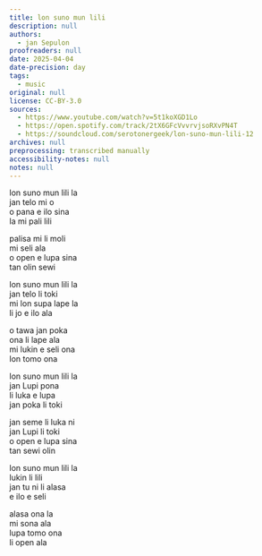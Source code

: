 ```yaml
---
title: lon suno mun lili
description: null
authors:
  - jan Sepulon
proofreaders: null
date: 2025-04-04
date-precision: day
tags:
  - music
original: null
license: CC-BY-3.0
sources:
  - https://www.youtube.com/watch?v=5t1koXGD1Lo
  - https://open.spotify.com/track/2tX6GFcVvvrvjsoRXvPN4T
  - https://soundcloud.com/serotonergeek/lon-suno-mun-lili-12
archives: null
preprocessing: transcribed manually
accessibility-notes: null
notes: null
---
```


lon suno mun lili la  
jan telo mi o  
o pana e ilo sina  
la mi pali lili

palisa mi li moli  
mi seli ala  
o open e lupa sina  
tan olin sewi

lon suno mun lili la  
jan telo li toki  
mi lon supa lape la  
li jo e ilo ala

o tawa jan poka  
ona li lape ala  
mi lukin e seli ona  
lon tomo ona

lon suno mun lili la  
jan Lupi pona  
li luka e lupa  
jan poka li toki

jan seme li luka ni  
jan Lupi li toki  
o open e lupa sina  
tan sewi olin

lon suno mun lili la  
lukin li lili  
jan tu ni li alasa  
e ilo e seli

alasa ona la  
mi sona ala  
lupa tomo ona  
li open ala
